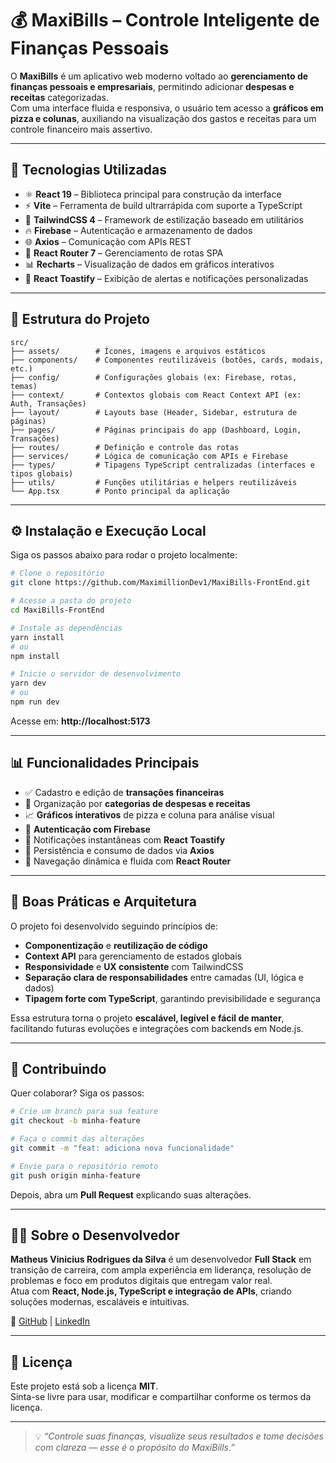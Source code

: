 # 💰 MaxiBills – Controle Inteligente de Finanças Pessoais

O **MaxiBills** é um aplicativo web moderno voltado ao **gerenciamento de finanças pessoais e empresariais**, permitindo adicionar **despesas e receitas** categorizadas.  
Com uma interface fluida e responsiva, o usuário tem acesso a **gráficos em pizza e colunas**, auxiliando na visualização dos gastos e receitas para um controle financeiro mais assertivo.

---

## 🚀 Tecnologias Utilizadas

- ⚛️ **React 19** – Biblioteca principal para construção da interface  
- ⚡ **Vite** – Ferramenta de build ultrarrápida com suporte a TypeScript  
- 🎨 **TailwindCSS 4** – Framework de estilização baseado em utilitários  
- 🔥 **Firebase** – Autenticação e armazenamento de dados  
- 🌐 **Axios** – Comunicação com APIs REST  
- 🧭 **React Router 7** – Gerenciamento de rotas SPA  
- 📊 **Recharts** – Visualização de dados em gráficos interativos  
- 🔔 **React Toastify** – Exibição de alertas e notificações personalizadas  

---

## 📁 Estrutura do Projeto

```
src/
├── assets/        # Ícones, imagens e arquivos estáticos
├── components/    # Componentes reutilizáveis (botões, cards, modais, etc.)
├── config/        # Configurações globais (ex: Firebase, rotas, temas)
├── context/       # Contextos globais com React Context API (ex: Auth, Transações)
├── layout/        # Layouts base (Header, Sidebar, estrutura de páginas)
├── pages/         # Páginas principais do app (Dashboard, Login, Transações)
├── routes/        # Definição e controle das rotas
├── services/      # Lógica de comunicação com APIs e Firebase
├── types/         # Tipagens TypeScript centralizadas (interfaces e tipos globais)
├── utils/         # Funções utilitárias e helpers reutilizáveis
└── App.tsx        # Ponto principal da aplicação
```

---

## ⚙️ Instalação e Execução Local

Siga os passos abaixo para rodar o projeto localmente:

```bash
# Clone o repositório
git clone https://github.com/MaximillionDev1/MaxiBills-FrontEnd.git

# Acesse a pasta do projeto
cd MaxiBills-FrontEnd

# Instale as dependências
yarn install
# ou
npm install

# Inicie o servidor de desenvolvimento
yarn dev
# ou
npm run dev
```

Acesse em: **http://localhost:5173**

---

## 📊 Funcionalidades Principais

- ✅ Cadastro e edição de **transações financeiras**  
- 🧩 Organização por **categorias de despesas e receitas**  
- 📈 **Gráficos interativos** de pizza e coluna para análise visual  
- 🔐 **Autenticação com Firebase**  
- 🔔 Notificações instantâneas com **React Toastify**  
- 💾 Persistência e consumo de dados via **Axios**  
- 🧭 Navegação dinâmica e fluida com **React Router**  

---

## 🧱 Boas Práticas e Arquitetura

O projeto foi desenvolvido seguindo princípios de:
- **Componentização** e **reutilização de código**
- **Context API** para gerenciamento de estados globais  
- **Responsividade** e **UX consistente** com TailwindCSS  
- **Separação clara de responsabilidades** entre camadas (UI, lógica e dados)
- **Tipagem forte com TypeScript**, garantindo previsibilidade e segurança  

Essa estrutura torna o projeto **escalável, legível e fácil de manter**, facilitando futuras evoluções e integrações com backends em Node.js.

---

## 🤝 Contribuindo

Quer colaborar? Siga os passos:

```bash
# Crie um branch para sua feature
git checkout -b minha-feature

# Faça o commit das alterações
git commit -m "feat: adiciona nova funcionalidade"

# Envie para o repositório remoto
git push origin minha-feature
```

Depois, abra um **Pull Request** explicando suas alterações.

---

## 🧑‍💻 Sobre o Desenvolvedor

**Matheus Vinicius Rodrigues da Silva** é um desenvolvedor **Full Stack** em transição de carreira, com ampla experiência em liderança, resolução de problemas e foco em produtos digitais que entregam valor real.  
Atua com **React, Node.js, TypeScript e integração de APIs**, criando soluções modernas, escaláveis e intuitivas.

🔗 [GitHub](https://github.com/MaximillionDev1) | [LinkedIn](https://www.linkedin.com/in/matheus-vinicius-dev/)

---

## 📜 Licença

Este projeto está sob a licença **MIT**.  
Sinta-se livre para usar, modificar e compartilhar conforme os termos da licença.

---

> 💡 *“Controle suas finanças, visualize seus resultados e tome decisões com clareza — esse é o propósito do MaxiBills.”*
